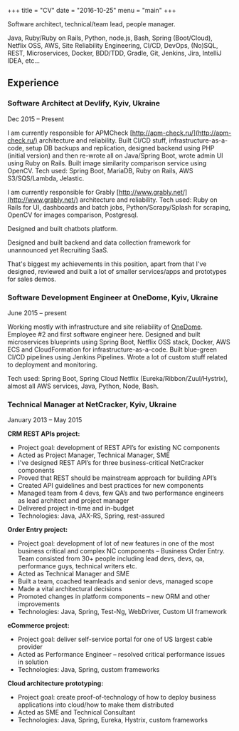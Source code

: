 +++
title = "CV"
date = "2016-10-25"
menu = "main"
+++

Software architect, technical/team lead, people manager. 

Java, Ruby/Ruby on Rails, Python, node.js, Bash, Spring (Boot/Cloud), Netflix OSS, AWS, Site Reliability Engineering, CI/CD, DevOps, (No)SQL, REST, Microservices, Docker, BDD/TDD, Gradle, Git, Jenkins, Jira, IntelliJ IDEA, etc…
## Experience

### Software Architect at Devlify, Kyiv, Ukraine
Dec 2015 – Present

I am currently responsible for APMCheck [http://apm-check.ru/](http://apm-check.ru/) architecture and reliability.
Built CI/CD stuff, infrastructure-as-a-code, setup DB backups and replication, designed backend using PHP (initial version) and then re-wrote all on Java/Spring Boot, wrote admin UI using Ruby on Rails.
Built image similarity comparison service using OpenCV.
Tech used: Spring Boot, MariaDB, Ruby on Rails, AWS S3/SQS/Lambda, Jelastic.

I am currently responsible for Grably [http://www.grably.net/](http://www.grably.net/) architecture and reliability.
Tech used: Ruby on Rails for UI, dashboards and batch jobs, Python/Scrapy/Splash for scraping, OpenCV for images comparison, Postgresql. 

Designed and built chatbots platform.

Designed and built backend and data collection framework for unannounced yet Recruiting SaaS. 

That's biggest my achievements in this position, apart from that I've designed, reviewed and built a lot of smaller services/apps and prototypes for sales demos.

### Software Development Engineer at OneDome, Kyiv, Ukraine
June 2015 – present

Working mostly with infrastructure and site reliability of [OneDome](http://www.onedome.com).
Employee #2 and first software engineer here. Designed and built microservices blueprints using Spring Boot, Netflix OSS stack, Docker, AWS ECS and CloudFormation for infrastructure-as-a-code.
Built blue-green CI/CD pipelines using Jenkins Pipelines.
Wrote a lot of custom stuff related to deployment and monitoring.

Tech used: Spring Boot, Spring Cloud Netflix (Eureka/Ribbon/Zuul/Hystrix), almost all AWS services, Java, Python, Node, Bash.

### Technical Manager at NetCracker, Kyiv, Ukraine
January 2013 – May 2015

**CRM REST APIs project:**

- Project goal: development of REST API’s for existing NC components
- Acted as Project Manager, Technical Manager, SME
- I've designed REST API’s for three business-critical NetCracker components
- Proved that REST should be mainstream approach for building API’s
- Created API guidelines and best practices for new components
- Managed team from 4 devs, few QA’s and two performance engineers as lead architect and project manager 
- Delivered project in-time and in-budget
- Technologies: Java, JAX-RS, Spring, rest-assured


**Order Entry project:**

- Project goal: development of lot of new features in one of the most business critical and complex NC components – Business Order Entry. Team consisted from 30+ people including lead devs, devs, qa, performance guys, technical writers etc.
- Acted as Technical Manager and SME
- Built a team,  coached teamleads and senior devs, managed scope
- Made a vital architectural decisions 
- Promoted changes in platform components – new ORM and other improvements
- Technologies: Java, Spring, Test-Ng, WebDriver, Custom UI framework


**eCommerce project:**

- Project goal: deliver self-service portal for one of US largest cable provider
- Acted as Performance Engineer – resolved critical performance issues in solution
- Technologies: Java, Spring, custom frameworks


**Cloud architecture prototyping:**

- Project goal: create proof-of-technology of how to deploy business applications into cloud/how to make them distributed
- Acted as SME and Technical Consultant
- Technologies: Java, Spring, Eureka, Hystrix, custom frameworks
